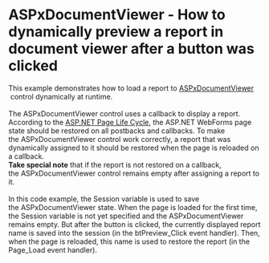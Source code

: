 # ASPxDocumentViewer - How to dynamically preview a report in document viewer after a button was clicked


<p>This example demonstrates how to load a report to <a href="https://documentation.devexpress.com/#XtraReports/CustomDocument5193">ASPxDocumentViewer</a>  control dynamically at runtime.<br /><br />The ASPxDocumentViewer control uses a callback to display a report. According to the <a href="http://msdn.microsoft.com/en-us/library/ms178472%28v=vs.85%29.aspx">ASP.NET Page Life Cycle</a>, the ASP.NET WebForms page state should be restored on all postbacks and callbacks. To make the ASPxDocumentViewer control work correctly, a report that was dynamically assigned to it should be restored when the page is reloaded on a callback.<br /><strong>Take special note</strong> that if the report is not restored on a callback, the ASPxDocumentViewer control remains empty after assigning a report to it.<br /><br />In this code example, the Session variable is used to save the ASPxDocumentViewer state. When the page is loaded for the first time, the Session variable is not yet specified and the ASPxDocumentViewer remains empty. But after the button is clicked, the currently displayed report name is saved into the session (in the btPreview_Click event handler). Then, when the page is reloaded, this name is used to restore the report (in the Page_Load event handler).</p>

<br/>


